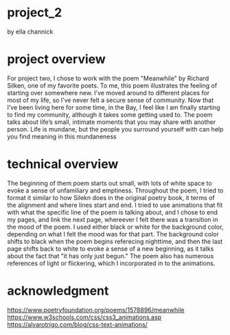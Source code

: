 # project_2
by ella channick

# project overview
For project two, I chose to work with the poem "Meanwhile" by Richard Silken, one of my favorite poets. To me, this poem illustrates the feeling of starting over somewhere new. I’ve moved around to different places for most of my life, so I’ve never felt a secure sense of community. Now that I’ve been living here for some time, in the Bay, I feel like I am finally starting to find my community, although it takes some getting used to. The poem talks about life’s small, intimate moments that you may share with another person. Life is mundane, but the people you surround yourself with can help you find meaning in this mundaneness

# technical overview
The beginning of them poem starts out small, with lots of white space to evoke a sense of unfamiliary and emptiness. Throughout the poem, I tried to format it similar to how Silekn does in the original poetry book, it terms of the alignment and where lines start and end. I tried to use animations that fit with what the specific line of the poem is talking about, and I chose to end my pages, and link the next page, whereever I felt there was a transition in the mood of the poem. I used either black or white for the background color, depending on what I felt the mood was for that part. The background color shifts to black when the poem begins referecing nighttime, and then the last page shifts back to white to evoke a sense of a new beginning, as it talks about the fact that "it has only just begun." The poem also has numerous references of light or flickering, which I incorporated in to the animations.

# acknowledgment
https://www.poetryfoundation.org/poems/1578896/meanwhile
https://www.w3schools.com/css/css3_animations.asp
https://alvarotrigo.com/blog/css-text-animations/
